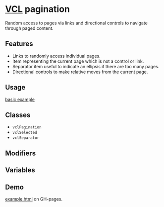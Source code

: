 # [VCL](https://github.com/vcl/vcl/doc) pagination

Random access to pages via links and directional controls to navigate through
paged content.

## Features

- Links to randomly access individual pages.
- Item representing the current page which is not a control or link.
- Separator item useful to indicate an ellipsis if there are too many pages.
- Directional controls to make relative moves from the current page.

## Usage

[basic example](/demo/example.html)

## Classes

- `vclPagination`
- `vclSelected`
- `vclSeparator`

## Modifiers

## Variables

## Demo

[example.html](/demo/example.html) on GH-pages.
